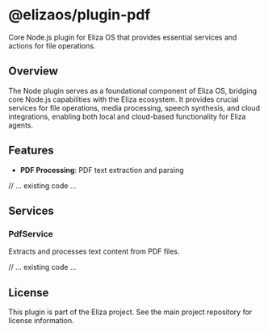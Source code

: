 # @elizaos/plugin-pdf

Core Node.js plugin for Eliza OS that provides essential services and actions for file operations.

## Overview

The Node plugin serves as a foundational component of Eliza OS, bridging core Node.js capabilities with the Eliza ecosystem. It provides crucial services for file operations, media processing, speech synthesis, and cloud integrations, enabling both local and cloud-based functionality for Eliza agents.

## Features

- **PDF Processing**: PDF text extraction and parsing

// ... existing code ...

## Services

### PdfService

Extracts and processes text content from PDF files.

// ... existing code ...

## License

This plugin is part of the Eliza project. See the main project repository for license information.
